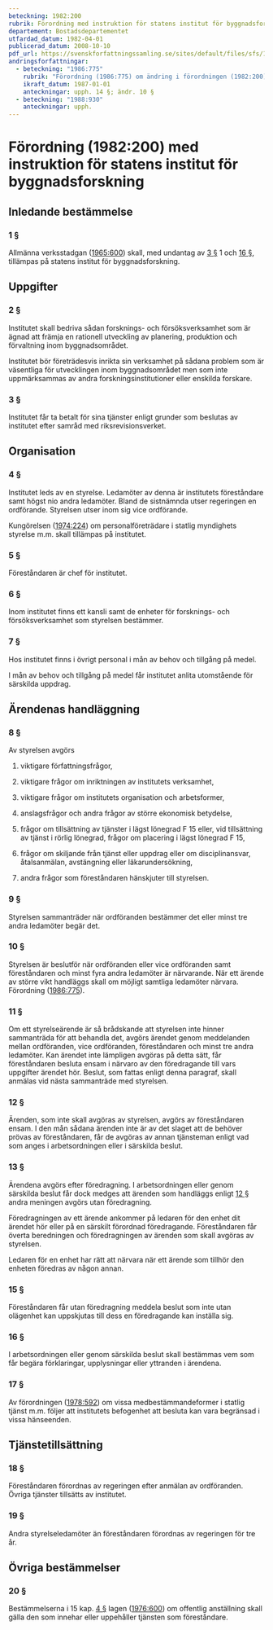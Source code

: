 ```yaml
---
beteckning: 1982:200
rubrik: Förordning med instruktion för statens institut för byggnadsforskning
departement: Bostadsdepartementet
utfardad_datum: 1982-04-01
publicerad_datum: 2008-10-10
pdf_url: https://svenskforfattningssamling.se/sites/default/files/sfs/1982-04/SFS1982-200.pdf
andringsforfattningar:
  - beteckning: "1986:775"
    rubrik: "Förordning (1986:775) om ändring i förordningen (1982:200) med instruktion för statens institut för byggnadsforskning"
    ikraft_datum: 1987-01-01
    anteckningar: upph. 14 §; ändr. 10 §
  - beteckning: "1988:930"
    anteckningar: upph.
---
```


# Förordning (1982:200) med instruktion för statens institut för byggnadsforskning

## Inledande bestämmelse

### 1 §

Allmänna verksstadgan ([1965:600](https://selex.se/eli/sfs/1965/600)) skall, med undantag av [3 §](#3) 1 och [16 §](#16), tillämpas på statens institut för byggnadsforskning.

## Uppgifter

### 2 §

Institutet skall bedriva sådan forsknings- och försöksverksamhet som är ägnad att främja en rationell utveckling av planering, produktion och förvaltning inom byggnadsområdet.

Institutet bör företrädesvis inrikta sin verksamhet på sådana problem som är väsentliga för utvecklingen inom byggnadsområdet men som inte uppmärksammas av andra forskningsinstitutioner eller enskilda forskare.

### 3 §

Institutet får ta betalt för sina tjänster enligt grunder som beslutas av institutet efter samråd med riksrevisionsverket.

## Organisation

### 4 §

Institutet leds av en styrelse. Ledamöter av denna är institutets föreståndare samt högst nio andra ledamöter. Bland de sistnämnda utser regeringen en ordförande. Styrelsen utser inom sig vice ordförande.

Kungörelsen ([1974:224](https://selex.se/eli/sfs/1974/224)) om personalföreträdare i statlig myndighets styrelse m.m. skall tillämpas på institutet.

### 5 §

Föreståndaren är chef för institutet.

### 6 §

Inom institutet finns ett kansli samt de enheter för forsknings- och försöksverksamhet som styrelsen bestämmer.

### 7 §

Hos institutet finns i övrigt personal i mån av behov och tillgång på medel.

I mån av behov och tillgång på medel får institutet anlita utomstående för särskilda uppdrag.

## Ärendenas handläggning

### 8 §

Av styrelsen avgörs

1. viktigare författningsfrågor,

2. viktigare frågor om inriktningen av institutets verksamhet,

3. viktigare frågor om institutets organisation och arbetsformer,

4. anslagsfrågor och andra frågor av större ekonomisk betydelse,

5. frågor om tillsättning av tjänster i lägst lönegrad F 15 eller, vid tillsättning av tjänst i rörlig lönegrad, frågor om placering i lägst lönegrad F 15,

6. frågor om skiljande från tjänst eller uppdrag eller om disciplinansvar, åtalsanmälan, avstängning eller läkarundersökning,

7. andra frågor som föreståndaren hänskjuter till styrelsen.

### 9 §

Styrelsen sammanträder när ordföranden bestämmer det eller minst tre andra ledamöter begär det.

### 10 §

Styrelsen är beslutför när ordföranden eller vice ordföranden samt föreståndaren och minst fyra andra ledamöter är närvarande. När ett ärende av större vikt handläggs skall om möjligt samtliga ledamöter närvara. Förordning ([1986:775](https://selex.se/eli/sfs/1986/775)).

### 11 §

Om ett styrelseärende är så brådskande att styrelsen inte hinner sammanträda för att behandla det, avgörs ärendet genom meddelanden mellan ordföranden, vice ordföranden, föreståndaren och minst tre andra ledamöter. Kan ärendet inte lämpligen avgöras på detta sätt, får föreståndaren besluta ensam i närvaro av den föredragande till vars uppgifter ärendet hör. Beslut, som fattas enligt denna paragraf, skall anmälas vid nästa sammanträde med styrelsen.

### 12 §

Ärenden, som inte skall avgöras av styrelsen, avgörs av föreståndaren ensam. I den mån sådana ärenden inte är av det slaget att de behöver prövas av föreståndaren, får de avgöras av annan tjänsteman enligt vad som anges i arbetsordningen eller i särskilda beslut.

### 13 §

Ärendena avgörs efter föredragning. I arbetsordningen eller genom särskilda beslut får dock medges att ärenden som handläggs enligt [12 §](#12) andra meningen avgörs utan föredragning.

Föredragningen av ett ärende ankommer på ledaren för den enhet dit ärendet hör eller på en särskilt förordnad föredragande. Föreståndaren får överta beredningen och föredragningen av ärenden som skall avgöras av styrelsen.

Ledaren för en enhet har rätt att närvara när ett ärende som tillhör den enheten föredras av någon annan.

### 15 §

Föreståndaren får utan föredragning meddela beslut som inte utan olägenhet kan uppskjutas till dess en föredragande kan inställa sig.

### 16 §

I arbetsordningen eller genom särskilda beslut skall bestämmas vem som får begära förklaringar, upplysningar eller yttranden i ärendena.

### 17 §

Av förordningen ([1978:592](https://selex.se/eli/sfs/1978/592)) om vissa medbestämmandeformer i statlig tjänst m.m. följer att institutets befogenhet att besluta kan vara begränsad i vissa hänseenden.

## Tjänstetillsättning

### 18 §

Föreståndaren förordnas av regeringen efter anmälan av ordföranden. Övriga tjänster tillsätts av institutet.

### 19 §

Andra styrelseledamöter än föreståndaren förordnas av regeringen för tre år.

## Övriga bestämmelser

### 20 §

Bestämmelserna i 15 kap. [4 §](#kap15.4) lagen ([1976:600](https://selex.se/eli/sfs/1976/600)) om offentlig anställning skall gälla den som innehar eller uppehåller tjänsten som föreståndare.